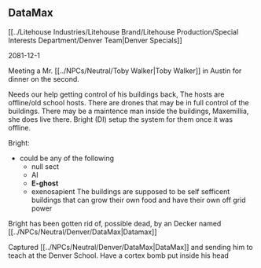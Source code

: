 ## DataMax
[[../Litehouse Industries/Litehouse Brand/Litehouse Production/Special Interests Department/Denver Team|Denver Specials]]

2081-12-1

Meeting a Mr. [[../NPCs/Neutral/Toby Walker|Toby Walker]] in Austin for dinner on the second.

Needs our help getting control of his buildings back, The hosts are offline/old school hosts. There are drones that may be in full control of the buildings. There may be a maintence man inside the buildings, Maxemillia, she does live there. Bright (DI) setup the system for them once it was offline. 

Bright:
- could be any of the following
	- null sect
	- AI
	- **E-ghost**
	- exenosapient
The buildings are supposed to be self sefficent buildings that can grow their own food and have their own off grid power

Bright has been gotten rid of, possible dead, by an Decker named [[../NPCs/Neutral/Denver/DataMax|Datamax]]

Captured [[../NPCs/Neutral/Denver/DataMax|DataMax]] and sending him to teach at the Denver School. Have a cortex bomb put inside his head